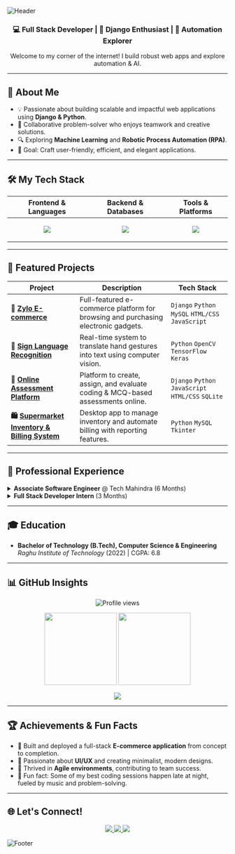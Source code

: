 ![Header](https://capsule-render.vercel.app/api?type=waving&color=8A2BE2&height=200&section=header&text=Hi%20👋,%20I'm%20Jaya%20Kishore%20Siripurapu!&fontSize=32&fontColor=ffffff&animation=fadeIn&fontAlignY=40)

<div align="center">
  <h3>
    💻 Full Stack Developer | 🚀 Django Enthusiast | 🤖 Automation Explorer
  </h3>
  <p>Welcome to my corner of the internet! I build robust web apps and explore automation & AI.</p>
</div>

---

## 🚀 About Me
- 💡 Passionate about building scalable and impactful web applications using **Django & Python**.  
- 🤝 Collaborative problem-solver who enjoys teamwork and creative solutions.  
- 🔍 Exploring **Machine Learning** and **Robotic Process Automation (RPA)**.  
- 🎯 Goal: Craft user-friendly, efficient, and elegant applications.

---

## 🛠️ My Tech Stack

<div align="center">

| Frontend & Languages | Backend & Databases | Tools & Platforms |
|---|---|---|
| <p align="center"> <img src="https://skillicons.dev/icons?i=html,css,js,react,python,cpp,c&theme=light" /></p> | <p align="center"> <img src="https://skillicons.dev/icons?i=django,mysql,sqlite&theme=light" /></p> | <p align="center"> <img src="https://skillicons.dev/icons?i=git,github,vscode,postman&theme=light" /></p> |

</div>

---

## 📂 Featured Projects

| Project | Description | Tech Stack |
|---|---|---|
| **🛒 [Zylo E-commerce](https://github.com/Kishore-83096/Zylo)** | Full-featured e-commerce platform for browsing and purchasing electronic gadgets. | `Django` `Python` `MySQL` `HTML/CSS` `JavaScript` |
| **🤟 [Sign Language Recognition](https://github.com/Kishore-83096/Sign-Language-Recognition)** | Real-time system to translate hand gestures into text using computer vision. | `Python` `OpenCV` `TensorFlow` `Keras` |
| **📝 [Online Assessment Platform](https://github.com/Kishore-83096/Online-Assessment-Platform)** | Platform to create, assign, and evaluate coding & MCQ-based assessments online. | `Django` `Python` `JavaScript` `HTML/CSS` `SQLite` |
| **🛍️ [Supermarket Inventory & Billing System](https://github.com/Kishore-83096/Supermarket-Billing-System)** | Desktop app to manage inventory and automate billing with reporting features. | `Python` `MySQL` `Tkinter` |

---

## 💼 Professional Experience

<details>
  <summary><strong>Associate Software Engineer</strong> @ Tech Mahindra (6 Months)</summary>
  <ul>
    <li>⚡ Automated complex business processes using RPA, improving efficiency and reducing errors.</li>
    <li>🤝 Collaborated with Agile teams to analyze requirements, design workflows, and deploy solutions.</li>
  </ul>
</details>

<details>
  <summary><strong>Full Stack Developer Intern</strong> (3 Months)</summary>
  <ul>
    <li>⚡ Built and maintained web applications from scratch.</li>
    <li>💻 Worked extensively with Django, Python, JavaScript, and MySQL to implement features and fix bugs.</li>
  </ul>
</details>

---

## 🎓 Education
- **Bachelor of Technology (B.Tech), Computer Science & Engineering**  
  *Raghu Institute of Technology* (2022) | CGPA: 6.8

---

## 📊 GitHub Insights

<p align="center">
  <img src="https://komarev.com/ghpvc/?username=Kishore-83096&label=Profile%20Views&color=blueviolet&style=flat-square" alt="Profile views"/>
</p>

<p align="center">
  <img src="https://github-readme-stats.vercel.app/api?username=Kishore-83096&show_icons=true&theme=tokyonight&hide_border=true" height="165"/>
  <img src="https://github-readme-streak-stats.herokuapp.com/?user=Kishore-83096&theme=tokyonight&hide_border=true" height="165"/>
</p>

<p align="center">
  <img src="https://github-readme-stats.vercel.app/api/top-langs/?username=Kishore-83096&layout=compact&theme=tokyonight&hide_border=true" />
</p>

---

## 🏆 Achievements & Fun Facts
- 🥇 Built and deployed a full-stack **E-commerce application** from concept to completion.  
- 🎨 Passionate about **UI/UX** and creating minimalist, modern designs.  
- 🤝 Thrived in **Agile environments**, contributing to team success.  
- 🌙 Fun fact: Some of my best coding sessions happen late at night, fueled by music and problem-solving.

---

## 🌐 Let's Connect!

<p align="center">
  <a href="mailto:kishore.siripurapu1484@gmail.com">
    <img src="https://img.shields.io/badge/Email-D14836?style=for-the-badge&logo=gmail&logoColor=white"/>
  </a>
  <a href="https://github.com/Kishore-83096">
    <img src="https://img.shields.io/badge/GitHub-100000?style=for-the-badge&logo=github&logoColor=white"/>
  </a>
  <a href="https://www.linkedin.com/in/kishore1484">
    <img src="https://img.shields.io/badge/LinkedIn-0077B5?style=for-the-badge&logo=linkedin&logoColor=white"/>
  </a>
</p>

![Footer](https://capsule-render.vercel.app/api?type=waving&color=8A2BE2&height=120&section=footer)
